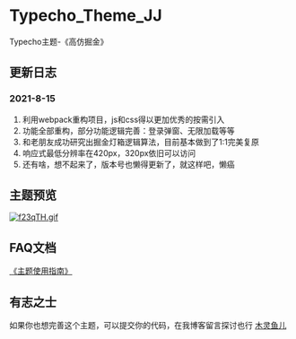 # Typecho_Theme_JJ
Typecho主题-《高仿掘金》

## 更新日志

### 2021-8-15

1. 利用webpack重构项目，js和css得以更加优秀的按需引入
2. 功能全部重构，部分功能逻辑完善：登录弹窗、无限加载等等
3. 和老朋友成功研究出掘金灯箱逻辑算法，目前基本做到了1:1完美复原
4. 响应式最低分辨率在420px，320px依旧可以访问
5. 还有啥，想不起来了，版本号也懒得更新了，就这样吧，懒癌


## 主题预览

[![f23qTH.gif](https://z3.ax1x.com/2021/08/15/f23qTH.gif)](https://imgtu.com/i/f23qTH)


## FAQ文档

[《主题使用指南》](https://www.yuque.com/mulingyuer/ohl5ed)


## 有志之士

如果你也想完善这个主题，可以提交你的代码，在我博客留言探讨也行 [木灵鱼儿](https://www.mulingyuer.com)